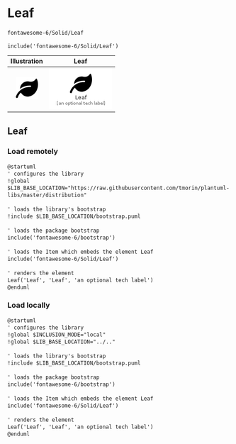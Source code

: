 # Leaf


```text
fontawesome-6/Solid/Leaf
```

```text
include('fontawesome-6/Solid/Leaf')
```



| Illustration | Leaf |
| :---: | :---: |
| ![illustration for Illustration](../../fontawesome-6/Solid/Leaf.png) | ![illustration for Leaf](../../fontawesome-6/Solid/Leaf.Local.png) |




## Leaf

### Load remotely
```plantuml
@startuml
' configures the library
!global $LIB_BASE_LOCATION="https://raw.githubusercontent.com/tmorin/plantuml-libs/master/distribution"

' loads the library's bootstrap
!include $LIB_BASE_LOCATION/bootstrap.puml

' loads the package bootstrap
include('fontawesome-6/bootstrap')

' loads the Item which embeds the element Leaf
include('fontawesome-6/Solid/Leaf')

' renders the element
Leaf('Leaf', 'Leaf', 'an optional tech label')
@enduml
```

### Load locally
```plantuml
@startuml
' configures the library
!global $INCLUSION_MODE="local"
!global $LIB_BASE_LOCATION="../.."

' loads the library's bootstrap
!include $LIB_BASE_LOCATION/bootstrap.puml

' loads the package bootstrap
include('fontawesome-6/bootstrap')

' loads the Item which embeds the element Leaf
include('fontawesome-6/Solid/Leaf')

' renders the element
Leaf('Leaf', 'Leaf', 'an optional tech label')
@enduml
```

